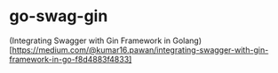 # go-swag-gin

(Integrating Swagger with Gin Framework in Golang)[https://medium.com/@kumar16.pawan/integrating-swagger-with-gin-framework-in-go-f8d4883f4833]
